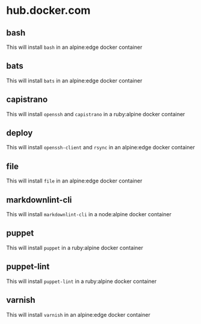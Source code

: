 # hub.docker.com

## bash

This will install `bash` in an alpine:edge docker container

## bats

This will install `bats` in an alpine:edge docker container

## capistrano

This will install `openssh` and `capistrano` in a ruby:alpine docker
container

## deploy

This will install `openssh-client` and `rsync` in an alpine:edge docker
container

## file

This will install `file` in an alpine:edge docker container

## markdownlint-cli

This will install `markdownlint-cli` in a node:alpine docker container

## puppet

This will install `puppet` in a ruby:alpine docker container

## puppet-lint

This will install `puppet-lint` in a ruby:alpine docker container

## varnish

This will install `varnish` in an alpine:edge docker container
